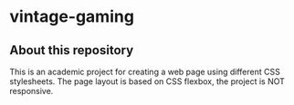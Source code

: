# vintage-gaming

## About this repository

This is an academic project for creating a web page using different CSS stylesheets. The page layout is based on CSS flexbox, the project is NOT responsive.
